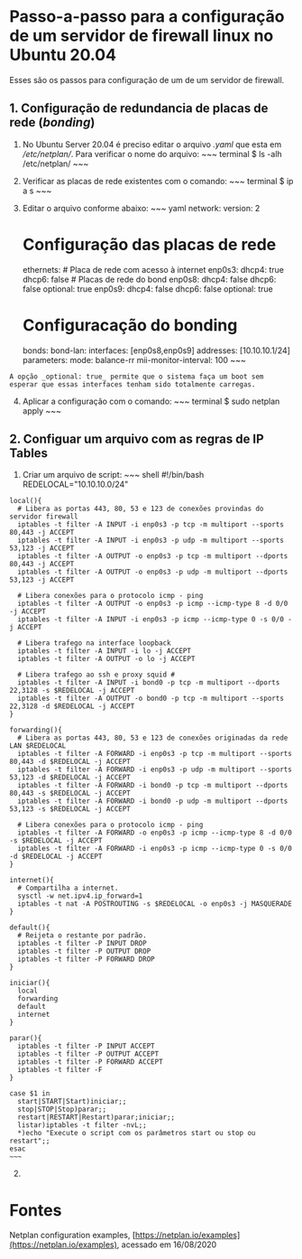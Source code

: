 # Passo-a-passo para a configuração de um servidor de firewall linux no Ubuntu 20.04

Esses são os passos para configuração de um de um servidor de firewall.

## 1. Configuração de redundancia de placas de rede  (_bonding_)

  1. No Ubuntu Server 20.04 é preciso editar o arquivo _.yaml_ que esta em  _/etc/netplan/_. Para verificar o nome do arquivo:
    ~~~ terminal
    $ ls -alh /etc/netplan/
    ~~~

  2. Verificar as placas de rede existentes com o comando:
    ~~~ terminal
    $ ip a s
    ~~~

  3. Editar o arquivo conforme abaixo:
    ~~~ yaml
    network:
      version: 2
      # Configuração das placas de rede
      ethernets:
          # Placa de rede com acesso à internet
          enp0s3:
            dhcp4: true
            dhcp6: false
          # Placas de rede do bond
          enp0s8:
            dhcp4: false
            dhcp6: false
            optional: true
          enp0s9:
            dhcp4: false
            dhcp6: false
            optional: true
      # Configuracação do bonding
      bonds:
          bond-lan:
          interfaces: [enp0s8,enp0s9]
          addresses: [10.10.10.1/24]
          parameters:
            mode: balance-rr
            mii-monitor-interval: 100
    ~~~

    A opção _optional: true_ permite que o sistema faça um boot sem esperar que essas interfaces tenham sido totalmente carregas.

  4. Aplicar a configuração com o comando:
    ~~~ terminal
    $ sudo netplan apply
    ~~~

## 2. Configuar um arquivo com as regras de IP Tables

  1. Criar um arquivo de script:
    ~~~ shell
    #!/bin/bash
    REDELOCAL="10.10.10.0/24"

    local(){
      # Libera as portas 443, 80, 53 e 123 de conexões provindas do servidor firewall
      iptables -t filter -A INPUT -i enp0s3 -p tcp -m multiport --sports 80,443 -j ACCEPT
      iptables -t filter -A INPUT -i enp0s3 -p udp -m multiport --sports 53,123 -j ACCEPT
      iptables -t filter -A OUTPUT -o enp0s3 -p tcp -m multiport --dports 80,443 -j ACCEPT
      iptables -t filter -A OUTPUT -o enp0s3 -p udp -m multiport --dports 53,123 -j ACCEPT

      # Libera conexões para o protocolo icmp - ping
      iptables -t filter -A OUTPUT -o enp0s3 -p icmp --icmp-type 8 -d 0/0 -j ACCEPT
      iptables -t filter -A INPUT -i enp0s3 -p icmp --icmp-type 0 -s 0/0 -j ACCEPT

      # Libera trafego na interface loopback
      iptables -t filter -A INPUT -i lo -j ACCEPT
      iptables -t filter -A OUTPUT -o lo -j ACCEPT

      # Libera trafego ao ssh e proxy squid #
      iptables -t filter -A INPUT -i bond0 -p tcp -m multiport --dports 22,3128 -s $REDELOCAL -j ACCEPT
      iptables -t filter -A OUTPUT -o bond0 -p tcp -m multiport --sports 22,3128 -d $REDELOCAL -j ACCEPT
    }

    forwarding(){
      # Libera as portas 443, 80, 53 e 123 de conexões originadas da rede LAN $REDELOCAL 
      iptables -t filter -A FORWARD -i enp0s3 -p tcp -m multiport --sports 80,443 -d $REDELOCAL -j ACCEPT
      iptables -t filter -A FORWARD -i enp0s3 -p udp -m multiport --sports 53,123 -d $REDELOCAL -j ACCEPT
      iptables -t filter -A FORWARD -i bond0 -p tcp -m multiport --dports 80,443 -s $REDELOCAL -j ACCEPT
      iptables -t filter -A FORWARD -i bond0 -p udp -m multiport --dports 53,123 -s $REDELOCAL -j ACCEPT

      # Libera conexões para o protocolo icmp - ping
      iptables -t filter -A FORWARD -o enp0s3 -p icmp --icmp-type 8 -d 0/0 -s $REDELOCAL -j ACCEPT
      iptables -t filter -A FORWARD -i enp0s3 -p icmp --icmp-type 0 -s 0/0 -d $REDELOCAL -j ACCEPT
    }

    internet(){
      # Compartilha a internet.
      sysctl -w net.ipv4.ip_forward=1
      iptables -t nat -A POSTROUTING -s $REDELOCAL -o enp0s3 -j MASQUERADE
    }

    default(){
      # Reijeta o restante por padrão.
      iptables -t filter -P INPUT DROP
      iptables -t filter -P OUTPUT DROP
      iptables -t filter -P FORWARD DROP
    }

    iniciar(){
      local
      forwarding
      default
      internet
    }

    parar(){
      iptables -t filter -P INPUT ACCEPT
      iptables -t filter -P OUTPUT ACCEPT
      iptables -t filter -P FORWARD ACCEPT
      iptables -t filter -F
    }

    case $1 in
      start|START|Start)iniciar;;
      stop|STOP|Stop)parar;;
      restart|RESTART|Restart)parar;iniciar;;
      listar)iptables -t filter -nvL;;
      *)echo "Execute o script com os parâmetros start ou stop ou restart";;
    esac
    ~~~

  2. 

# Fontes

Netplan configuration examples, [https://netplan.io/examples](https://netplan.io/examples), acessado em 16/08/2020

